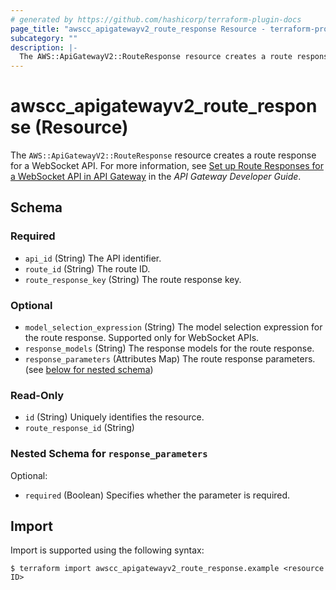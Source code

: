 ```yaml
---
# generated by https://github.com/hashicorp/terraform-plugin-docs
page_title: "awscc_apigatewayv2_route_response Resource - terraform-provider-awscc"
subcategory: ""
description: |-
  The AWS::ApiGatewayV2::RouteResponse resource creates a route response for a WebSocket API. For more information, see Set up Route Responses for a WebSocket API in API Gateway https://docs.aws.amazon.com/apigateway/latest/developerguide/apigateway-websocket-api-route-response.html in the API Gateway Developer Guide.
---
```


# awscc_apigatewayv2_route_response (Resource)

The ``AWS::ApiGatewayV2::RouteResponse`` resource creates a route response for a WebSocket API. For more information, see [Set up Route Responses for a WebSocket API in API Gateway](https://docs.aws.amazon.com/apigateway/latest/developerguide/apigateway-websocket-api-route-response.html) in the *API Gateway Developer Guide*.



<!-- schema generated by tfplugindocs -->
## Schema

### Required

- `api_id` (String) The API identifier.
- `route_id` (String) The route ID.
- `route_response_key` (String) The route response key.

### Optional

- `model_selection_expression` (String) The model selection expression for the route response. Supported only for WebSocket APIs.
- `response_models` (String) The response models for the route response.
- `response_parameters` (Attributes Map) The route response parameters. (see [below for nested schema](#nestedatt--response_parameters))

### Read-Only

- `id` (String) Uniquely identifies the resource.
- `route_response_id` (String)

<a id="nestedatt--response_parameters"></a>
### Nested Schema for `response_parameters`

Optional:

- `required` (Boolean) Specifies whether the parameter is required.

## Import

Import is supported using the following syntax:

```shell
$ terraform import awscc_apigatewayv2_route_response.example <resource ID>
```
